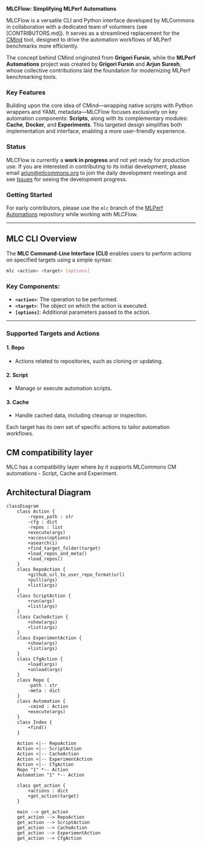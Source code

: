 **MLCFlow: Simplifying MLPerf Automations**

MLCFlow is a versatile CLI and Python interface developed by MLCommons in collaboration with a dedicated team of volunteers (see [CONTRIBUTORS.md]). It serves as a streamlined replacement for the [CMind](https://github.com/mlcommons/ck/tree/master/cm) tool, designed to drive the automation workflows of MLPerf benchmarks more efficiently. 

The concept behind CMind originated from **Grigori Fursin**, while the **MLPerf Automations** project was created by **Grigori Fursin** and **Arjun Suresh**, whose collective contributions laid the foundation for modernizing MLPerf benchmarking tools.

### Key Features
Building upon the core idea of CMind—wrapping native scripts with Python wrappers and YAML metadata—MLCFlow focuses exclusively on key automation components: **Scripts**, along with its complementary modules: **Cache**, **Docker**, and **Experiments**. This targeted design simplifies both implementation and interface, enabling a more user-friendly experience.

### Status
MLCFlow is currently a **work in progress** and not yet ready for production use. If you are interested in contributing to its initial development, please email [arjun@mlcommons.org](mailto:arjun@mlcommons.org) to join the daily development meetings and see [Issues](https://github.com/mlcommons/mlcflow/issues) for seeing the development progress.

### Getting Started
For early contributors, please use the `mlc` branch of the [MLPerf Automations](https://github.com/mlcommons/mlperf-automations) repository while working with MLCFlow.


---

## MLC CLI Overview

The **MLC Command-Line Interface (CLI)** enables users to perform actions on specified targets using a simple syntax:

```bash
mlc <action> <target> [options]
```

### Key Components:
- **`<action>`**: The operation to be performed.
- **`<target>`**: The object on which the action is executed.
- **`[options]`**: Additional parameters passed to the action.

---

### Supported Targets and Actions

#### 1. **Repo**
- Actions related to repositories, such as cloning or updating.

#### 2. **Script**
- Manage or execute automation scripts.

#### 3. **Cache**
- Handle cached data, including cleanup or inspection.

Each target has its own set of specific actions to tailor automation workflows.

## CM compatibility layer

MLC has a compatibility layer where by it supports MLCommons CM automations - Script, Cache and Experiment. 

## Architectural Diagram

```mermaid
classDiagram
    class Action {
        -repos_path : str
        -cfg : dict
        -repos : list
        +execute(args)
        +access(options)
        +asearch(i)
        +find_target_folder(target)
        +load_repos_and_meta()
        +load_repos()
    }
    class RepoAction {
        +github_url_to_user_repo_format(url)
        +pull(args)
        +list(args)
    }
    class ScriptAction {
        +run(args)
        +list(args)
    }
    class CacheAction {
        +show(args)
        +list(args)
    }
    class ExperimentAction {
        +show(args)
        +list(args)
    }
    class CfgAction {
        +load(args)
        +unload(args)
    }
    class Repo {
        -path : str
        -meta : dict
    }
    class Automation {
        -cmind : Action
        +execute(args)
    }
    class Index {
        +find()
    }

    Action <|-- RepoAction
    Action <|-- ScriptAction
    Action <|-- CacheAction
    Action <|-- ExperimentAction
    Action <|-- CfgAction
    Repo "1" *-- Action
    Automation "1" *-- Action

    class get_action {
        +actions : dict
        +get_action(target)
    }

    main --> get_action
    get_action --> RepoAction
    get_action --> ScriptAction
    get_action --> CacheAction
    get_action --> ExperimentAction
    get_action --> CfgAction
```

